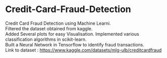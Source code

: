 # Credit-Card-Fraud-Detection
Credit Card Fraud Detection using Machine Learni.  
Filtered the dataset obtained from kaggle.  
Added Several plots for easy Visualisation.
Implemented various classification algorithms in scikit-learn.  
Built a Neural Network in Tensorflow to identify fraud transactions.  
Link to dataset : https://www.kaggle.com/datasets/mlg-ulb/creditcardfraud
